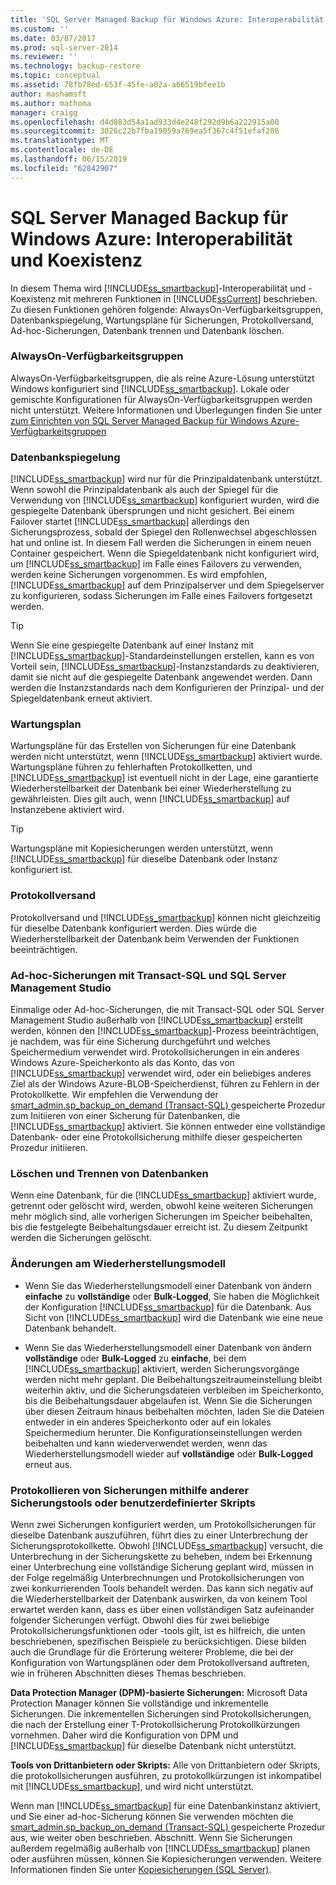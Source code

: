 ```yaml
---
title: 'SQL Server Managed Backup für Windows Azure: Interoperabilität und Koexistenz | Microsoft-Dokumentation'
ms.custom: ''
ms.date: 03/07/2017
ms.prod: sql-server-2014
ms.reviewer: ''
ms.technology: backup-restore
ms.topic: conceptual
ms.assetid: 78fb78ed-653f-45fe-a02a-a66519bfee1b
author: mashamsft
ms.author: mathoma
manager: craigg
ms.openlocfilehash: d4d883d54a1ad933d4e248f292d9b6a222915a00
ms.sourcegitcommit: 3026c22b7fba19059a769ea5f367c4f51efaf286
ms.translationtype: MT
ms.contentlocale: de-DE
ms.lasthandoff: 06/15/2019
ms.locfileid: "62842907"
---
```

# <a name="sql-server-managed-backup-to-windows-azure-interoperability-and-coexistence"></a>SQL Server Managed Backup für Windows Azure: Interoperabilität und Koexistenz
  In diesem Thema wird [!INCLUDE[ss_smartbackup](../includes/ss-smartbackup-md.md)]-Interoperabilität und -Koexistenz mit mehreren Funktionen in [!INCLUDE[ssCurrent](../includes/sscurrent-md.md)] beschrieben. Zu diesen Funktionen gehören folgende: AlwaysOn-Verfügbarkeitsgruppen, Datenbankspiegelung, Wartungspläne für Sicherungen, Protokollversand, Ad-hoc-Sicherungen, Datenbank trennen und Datenbank löschen.  
  
### <a name="alwayson-availability-groups"></a>AlwaysOn-Verfügbarkeitsgruppen  
 AlwaysOn-Verfügbarkeitsgruppen, die als reine Azure-Lösung unterstützt Windows konfiguriert sind [!INCLUDE[ss_smartbackup](../includes/ss-smartbackup-md.md)]. Lokale oder gemischte Konfigurationen für AlwaysOn-Verfügbarkeitsgruppen werden nicht unterstützt. Weitere Informationen und Überlegungen finden Sie unter [zum Einrichten von SQL Server Managed Backup für Windows Azure-Verfügbarkeitsgruppen](../../2014/database-engine/setting-up-sql-server-managed-backup-to-windows-azure-for-availability-groups.md)  
  
### <a name="database-mirroring"></a>Datenbankspiegelung  
 [!INCLUDE[ss_smartbackup](../includes/ss-smartbackup-md.md)] wird nur für die Prinzipaldatenbank unterstützt. Wenn sowohl die Prinzipaldatenbank als auch der Spiegel für die Verwendung von [!INCLUDE[ss_smartbackup](../includes/ss-smartbackup-md.md)] konfiguriert wurden, wird die gespiegelte Datenbank übersprungen und nicht gesichert. Bei einem Failover startet [!INCLUDE[ss_smartbackup](../includes/ss-smartbackup-md.md)] allerdings den Sicherungsprozess, sobald der Spiegel den Rollenwechsel abgeschlossen hat und online ist. In diesem Fall werden die Sicherungen in einem neuen Container gespeichert. Wenn die Spiegeldatenbank nicht konfiguriert wird, um [!INCLUDE[ss_smartbackup](../includes/ss-smartbackup-md.md)] im Falle eines Failovers zu verwenden, werden keine Sicherungen vorgenommen. Es wird empfohlen, [!INCLUDE[ss_smartbackup](../includes/ss-smartbackup-md.md)] auf dem Prinzipalserver und dem Spiegelserver zu konfigurieren, sodass Sicherungen im Falle eines Failovers fortgesetzt werden.  
  
> [!TIP]  
>  Wenn Sie eine gespiegelte Datenbank auf einer Instanz mit [!INCLUDE[ss_smartbackup](../includes/ss-smartbackup-md.md)]-Standardeinstellungen erstellen, kann es von Vorteil sein, [!INCLUDE[ss_smartbackup](../includes/ss-smartbackup-md.md)]-Instanzstandards zu deaktivieren, damit sie nicht auf die gespiegelte Datenbank angewendet werden. Dann werden die Instanzstandards nach dem Konfigurieren der Prinzipal- und der Spiegeldatenbank erneut aktiviert.  
  
### <a name="maintenance-plan"></a>Wartungsplan  
 Wartungspläne für das Erstellen von Sicherungen für eine Datenbank werden nicht unterstützt, wenn [!INCLUDE[ss_smartbackup](../includes/ss-smartbackup-md.md)] aktiviert wurde. Wartungspläne führen zu fehlerhaften Protokollketten, und [!INCLUDE[ss_smartbackup](../includes/ss-smartbackup-md.md)] ist eventuell nicht in der Lage, eine garantierte Wiederherstellbarkeit der Datenbank bei einer Wiederherstellung zu gewährleisten. Dies gilt auch, wenn [!INCLUDE[ss_smartbackup](../includes/ss-smartbackup-md.md)] auf Instanzebene aktiviert wird.  
  
> [!TIP]  
>  Wartungspläne mit Kopiesicherungen werden unterstützt, wenn [!INCLUDE[ss_smartbackup](../includes/ss-smartbackup-md.md)] für dieselbe Datenbank oder Instanz konfiguriert ist.  
  
### <a name="log-shipping"></a>Protokollversand  
 Protokollversand und [!INCLUDE[ss_smartbackup](../includes/ss-smartbackup-md.md)] können nicht gleichzeitig für dieselbe Datenbank konfiguriert werden. Dies würde die Wiederherstellbarkeit der Datenbank beim Verwenden der Funktionen beeinträchtigen.  
  
### <a name="ad-hoc-backups-using-transact-sql-and-sql-server-management-studio"></a>Ad-hoc-Sicherungen mit Transact-SQL und SQL Server Management Studio  
 Einmalige oder Ad-hoc-Sicherungen, die mit Transact-SQL oder SQL Server Management Studio außerhalb von [!INCLUDE[ss_smartbackup](../includes/ss-smartbackup-md.md)] erstellt werden, können den [!INCLUDE[ss_smartbackup](../includes/ss-smartbackup-md.md)]-Prozess beeinträchtigen, je nachdem, was für eine Sicherung durchgeführt und welches Speichermedium verwendet wird. Protokollsicherungen in ein anderes Windows Azure-Speicherkonto als das Konto, das von [!INCLUDE[ss_smartbackup](../includes/ss-smartbackup-md.md)] verwendet wird, oder ein beliebiges anderes Ziel als der Windows Azure-BLOB-Speicherdienst, führen zu Fehlern in der Protokollkette. Wir empfehlen die Verwendung der [smart_admin.sp_backup_on_demand &#40;Transact-SQL&#41; ](/sql/relational-databases/system-stored-procedures/managed-backup-sp-backup-on-demand-transact-sql) gespeicherte Prozedur zum Initiieren von einer Sicherung für Datenbanken, die [!INCLUDE[ss_smartbackup](../includes/ss-smartbackup-md.md)] aktiviert. Sie können entweder eine vollständige Datenbank- oder eine Protokollsicherung mithilfe dieser gespeicherten Prozedur initiieren.  
  
### <a name="drop-database-and-detach-database"></a>Löschen und Trennen von Datenbanken  
 Wenn eine Datenbank, für die [!INCLUDE[ss_smartbackup](../includes/ss-smartbackup-md.md)] aktiviert wurde, getrennt oder gelöscht wird, werden, obwohl keine weiteren Sicherungen mehr möglich sind, alle vorherigen Sicherungen im Speicher beibehalten, bis die festgelegte Beibehaltungsdauer erreicht ist. Zu diesem Zeitpunkt werden die Sicherungen gelöscht.  
  
### <a name="changes-to-recovery-model"></a>Änderungen am Wiederherstellungsmodell  
  
-   Wenn Sie das Wiederherstellungsmodell einer Datenbank von ändern **einfache** zu **vollständige** oder **Bulk-Logged**, Sie haben die Möglichkeit der Konfiguration [!INCLUDE[ss_smartbackup](../includes/ss-smartbackup-md.md)] für die Datenbank. Aus Sicht von [!INCLUDE[ss_smartbackup](../includes/ss-smartbackup-md.md)] wird die Datenbank wie eine neue Datenbank behandelt.  
  
-   Wenn Sie das Wiederherstellungsmodell einer Datenbank von ändern **vollständige** oder **Bulk-Logged** zu **einfache**, bei dem [!INCLUDE[ss_smartbackup](../includes/ss-smartbackup-md.md)] aktiviert, werden Sicherungsvorgänge werden nicht mehr geplant. Die Beibehaltungszeitraumeinstellung bleibt weiterhin aktiv, und die Sicherungsdateien verbleiben im Speicherkonto, bis die Beibehaltungsdauer abgelaufen ist. Wenn Sie die Sicherungen über diesen Zeitraum hinaus beibehalten möchten, laden Sie die Dateien entweder in ein anderes Speicherkonto oder auf ein lokales Speichermedium herunter. Die Konfigurationseinstellungen werden beibehalten und kann wiederverwendet werden, wenn das Wiederherstellungsmodell wieder auf **vollständige** oder **Bulk-Logged** erneut aus.  
  
### <a name="log-backups-using-other-backup-tools-or-custom-scripts"></a>Protokollieren von Sicherungen mithilfe anderer Sicherungstools oder benutzerdefinierter Skripts  
 Wenn zwei Sicherungen konfiguriert werden, um Protokollsicherungen für dieselbe Datenbank auszuführen, führt dies zu einer Unterbrechung der Sicherungsprotokollkette. Obwohl [!INCLUDE[ss_smartbackup](../includes/ss-smartbackup-md.md)] versucht, die Unterbrechung in der Sicherungskette zu beheben, indem bei Erkennung einer Unterbrechung eine vollständige Sicherung geplant wird, müssen in der Folge regelmäßig Unterbrechnungen und Protokollsicherungen von zwei konkurrierenden Tools behandelt werden. Das kann sich negativ auf die Wiederherstellbarkeit der Datenbank auswirken, da von keinem Tool erwartet werden kann, dass es über einen vollständigen Satz aufeinander folgender Sicherungen verfügt. Obwohl dies für zwei beliebige Protokollsicherungsfunktionen oder -tools gilt, ist es hilfreich, die unten beschriebenen, spezifischen Beispiele zu berücksichtigen. Diese bilden auch die Grundlage für die Erörterung weiterer Probleme, die bei der Konfiguration von Wartungsplänen oder dem Protokollversand auftreten, wie in früheren Abschnitten dieses Themas beschrieben.  
  
 **Data Protection Manager (DPM)-basierte Sicherungen:** Microsoft Data Protection Manager können Sie vollständige und inkrementelle Sicherungen. Die inkrementellen Sicherungen sind Protokollsicherungen, die nach der Erstellung einer T-Protokollsicherung Protokollkürzungen vornehmen. Daher wird die Konfiguration von DPM und [!INCLUDE[ss_smartbackup](../includes/ss-smartbackup-md.md)] für dieselbe Datenbank nicht unterstützt.  
  
 **Tools von Drittanbietern oder Skripts:** Alle von Drittanbietern oder Skripts, die protokollsicherungen ausführen, zu protokollkürzungen ist inkompatibel mit [!INCLUDE[ss_smartbackup](../includes/ss-smartbackup-md.md)], und wird nicht unterstützt.  
  
 Wenn man [!INCLUDE[ss_smartbackup](../includes/ss-smartbackup-md.md)] für eine Datenbankinstanz aktiviert, und Sie einer ad-hoc-Sicherung können Sie verwenden möchten die [smart_admin.sp_backup_on_demand &#40;Transact-SQL&#41; ](/sql/relational-databases/system-stored-procedures/managed-backup-sp-backup-on-demand-transact-sql) gespeicherte Prozedur aus, wie weiter oben beschrieben. Abschnitt. Wenn Sie Sicherungen außerdem regelmäßig außerhalb von [!INCLUDE[ss_smartbackup](../includes/ss-smartbackup-md.md)] planen oder ausführen müssen, können Sie Kopiesicherungen verwenden.  Weitere Informationen finden Sie unter [Kopiesicherungen &#40;SQL Server&#41;](../relational-databases/backup-restore/copy-only-backups-sql-server.md).  
  
  

